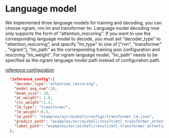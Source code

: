 # Language model
We implemented three language models for training and decoding, you can choose ngram, rnn lm and transformer lm. Language model decoding now only supports the form of "attention_rescoring". If you want to use the corresponding language model to decode, you must set "decoder_type" to "attention_rescoring", and specify "lm_type" to one of ["rnn", "transformer" , "ngram"], "lm_path" as the corresponding training json configuration and rescoring "lm_weight". For ngram language model, "lm_path" needs to be specified as the ngram language model path instead of configuration path.

[reference configuration](examples/asr/aishell/configs/mtl_transformer_sp_fbank80_decode_transformer_lm.json)

```json
  "inference_config":{
    "decoder_type":"attention_rescoring",
    "model_avg_num":10,
    "beam_size": 20,
    "at_weight": 1.0,
    "ctc_weight":1.2,
    "lm_type": "transformer",
    "lm_weight":0.5,
    "lm_path": "examples/asr/aishell/configs/transformer_lm.json",
    "predict_path": "examples/asr/aishell/result/mtl_transformer_attention_rescoring_ctc1_2_lm0_5.result",
    "label_path": "examples/asr/aishell/result/mtl_transformer_attention_rescoring_ctc1_2_lm0_5.label"
  },
```